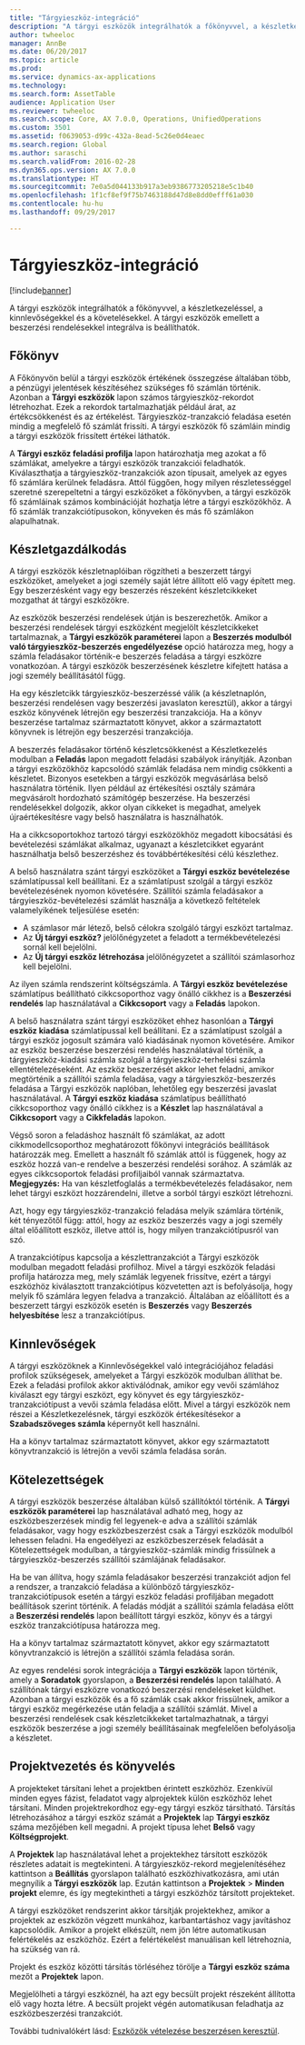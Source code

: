 ```yaml
---
title: "Tárgyieszköz-integráció"
description: "A tárgyi eszközök integrálhatók a főkönyvvel, a készletkezeléssel, a kinnlevőségekkel és a követelésekkel. A tárgyi eszközök emellett a beszerzési rendelésekkel integrálva is beállíthatók."
author: twheeloc
manager: AnnBe
ms.date: 06/20/2017
ms.topic: article
ms.prod: 
ms.service: dynamics-ax-applications
ms.technology: 
ms.search.form: AssetTable
audience: Application User
ms.reviewer: twheeloc
ms.search.scope: Core, AX 7.0.0, Operations, UnifiedOperations
ms.custom: 3501
ms.assetid: f0639053-d99c-432a-8ead-5c26e0d4eaec
ms.search.region: Global
ms.author: saraschi
ms.search.validFrom: 2016-02-28
ms.dyn365.ops.version: AX 7.0.0
ms.translationtype: HT
ms.sourcegitcommit: 7e0a5d044133b917a3eb9386773205218e5c1b40
ms.openlocfilehash: 1f1cf8ef9f75b7463188d47d8e8dd0efff61a030
ms.contentlocale: hu-hu
ms.lasthandoff: 09/29/2017

---
```


# <a name="fixed-assets-integration"></a>Tárgyieszköz-integráció

[!include[banner](../includes/banner.md)]


A tárgyi eszközök integrálhatók a főkönyvvel, a készletkezeléssel, a kinnlevőségekkel és a követelésekkel. A tárgyi eszközök emellett a beszerzési rendelésekkel integrálva is beállíthatók.

<a name="general-ledger"></a>Főkönyv
--------------

A Főkönyvön belül a tárgyi eszközök értékének összegzése általában több, a pénzügyi jelentések készítéséhez szükséges fő számlán történik. Azonban a **Tárgyi eszközök** lapon számos tárgyieszköz-rekordot létrehozhat. Ezek a rekordok tartalmazhatják például árat, az értékcsökkenést és az értékelést. Tárgyieszköz-tranzakció feladása esetén mindig a megfelelő fő számlát frissíti. A tárgyi eszközök fő számláin mindig a tárgyi eszközök frissített értékei láthatók.

A **Tárgyi eszköz feladási profilja** lapon határozhatja meg azokat a fő számlákat, amelyekre a tárgyi eszközök tranzakciói feladhatók. Kiválaszthatja a tárgyieszköz-tranzakciók azon típusait, amelyek az egyes fő számlára kerülnek feladásra. Attól függően, hogy milyen részletességgel szeretné szerepeltetni a tárgyi eszközöket a főkönyvben, a tárgyi eszközök fő számláinak számos kombinációját hozhatja létre a tárgyi eszközökhöz. A fő számlák tranzakciótípusokon, könyveken és más fő számlákon alapulhatnak.

## <a name="inventory-management"></a>Készletgazdálkodás
A tárgyi eszközök készletnaplóiban rögzítheti a beszerzett tárgyi eszközöket, amelyeket a jogi személy saját létre állított elő vagy épített meg. Egy beszerzésként vagy egy beszerzés részeként készletcikkeket mozgathat át tárgyi eszközökre. 

Az eszközök beszerzési rendelések útján is beszerezhetők. Amikor a beszerzési rendelések tárgyi eszközként megjelölt készletcikkeket tartalmaznak, a **Tárgyi eszközök paraméterei** lapon a **Beszerzés modulból való tárgyieszköz-beszerzés engedélyezése** opció határozza meg, hogy a számla feladásakor történik-e beszerzés feladása a tárgyi eszközre vonatkozóan. A tárgyi eszközök beszerzésének készletre kifejtett hatása a jogi személy beállításától függ. 

Ha egy készletcikk tárgyieszköz-beszerzéssé válik (a készletnaplón, beszerzési rendelésen vagy beszerzési javaslaton keresztül), akkor a tárgyi eszköz könyvének létrejön egy beszerzési tranzakciója. Ha a könyv beszerzése tartalmaz származtatott könyvet, akkor a származtatott könyvnek is létrejön egy beszerzési tranzakciója. 

A beszerzés feladásakor történő készletcsökkenést a Készletkezelés modulban a **Feladás** lapon megadott feladási szabályok irányítják. Azonban a tárgyi eszközökhöz kapcsolódó számlák feladása nem mindig csökkenti a készletet. Bizonyos esetekben a tárgyi eszközök megvásárlása belső használatra történik. Ilyen például az értékesítési osztály számára megvásárolt hordozható számítógép beszerzése. Ha beszerzési rendelésekkel dolgozik, akkor olyan cikkeket is megadhat, amelyek újraértékesítésre vagy belső használatra is használhatók. 

Ha a cikkcsoportokhoz tartozó tárgyi eszközökhöz megadott kibocsátási és bevételezési számlákat alkalmaz, ugyanazt a készletcikket egyaránt használhatja belső beszerzéshez és továbbértékesítési célú készlethez. 

A belső használatra szánt tárgyi eszközöket a **Tárgyi eszköz bevételezése** számlatípussal kell beállítani. Ez a számlatípust szolgál a tárgyi eszköz bevételezésének nyomon követésére. Szállítói számla feladásakor a tárgyieszköz-bevételezési számlát használja a következő feltételek valamelyikének teljesülése esetén:

-   A számlasor már létező, belső célokra szolgáló tárgyi eszközt tartalmaz.
-   Az **Új tárgyi eszköz?** jelölőnégyzetet a feladott a termékbevételezési sornál kell bejelölni.
-   Az **Új tárgyi eszköz létrehozása** jelölőnégyzetet a szállítói számlasorhoz kell bejelölni.

Az ilyen számla rendszerint költségszámla. A **Tárgyi eszköz bevételezése** számlatípus beállítható cikkcsoporthoz vagy önálló cikkhez is a **Beszerzési rendelés** lap használatával a **Cikkcsoport** vagy a **Feladás** lapokon.

A belső használatra szánt tárgyi eszközöket ehhez hasonlóan a **Tárgyi eszköz kiadása** számlatípussal kell beállítani. Ez a számlatípust szolgál a tárgyi eszköz jogosult számára való kiadásának nyomon követésére. Amikor az eszköz beszerzése beszerzési rendelés használatával történik, a tárgyieszköz-kiadási számla szolgál a tárgyieszköz-terhelési számla ellentételezéseként. Az eszköz beszerzését akkor lehet feladni, amikor megtörténik a szállítói számla feladása, vagy a tárgyieszköz-beszerzés feladása a Tárgyi eszközök naplóban, lehetőleg egy beszerzési javaslat használatával. A **Tárgyi eszköz kiadása** számlatípus beállítható cikkcsoporthoz vagy önálló cikkhez is a **Készlet** lap használatával a **Cikkcsoport** vagy a **Cikkfeladás** lapokon. 

Végső soron a feladáshoz használt fő számlákat, az adott cikkmodellcsoporthoz meghatározott főkönyvi integrációs beállítások határozzák meg. Emellett a használt fő számlák attól is függenek, hogy az eszköz hozzá van-e rendelve a beszerzési rendelési sorához. A számlák az egyes cikkcsoportok feladási profiljaiból vannak származtatva. 
**Megjegyzés:** Ha van készletfoglalás a termékbevételezés feladásakor, nem lehet tárgyi eszközt hozzárendelni, illetve a sorból tárgyi eszközt létrehozni. 

Azt, hogy egy tárgyieszköz-tranzakció feladása melyik számlára történik, két tényezőtől függ: attól, hogy az eszköz beszerzés vagy a jogi személy által előállított eszköz, illetve attól is, hogy milyen tranzakciótípusról van szó. 

A tranzakciótípus kapcsolja a készlettranzakciót a Tárgyi eszközök modulban megadott feladási profilhoz. Mivel a tárgyi eszközök feladási profilja határozza meg, mely számlák legyenek frissítve, ezért a tárgyi eszközhöz kiválasztott tranzakciótípus közvetetten azt is befolyásolja, hogy melyik fő számlára legyen feladva a tranzakció. Általában az előállított és a beszerzett tárgyi eszközök esetén is **Beszerzés** vagy **Beszerzés helyesbítése** lesz a tranzakciótípus.

## <a name="accounts-receivable"></a>Kinnlevőségek
A tárgyi eszközöknek a Kinnlevőségekkel való integrációjához feladási profilok szükségesek, amelyeket a Tárgyi eszközök modulban állíthat be. Ezek a feladási profilok akkor aktiválódnak, amikor egy vevői számlához kiválaszt egy tárgyi eszközt, egy könyvet és egy tárgyieszköz-tranzakciótípust a vevői számla feladása előtt. Mivel a tárgyi eszközök nem részei a Készletkezelésnek, tárgyi eszközök értékesítésekor a **Szabadszöveges számla** képernyőt kell használni. 

Ha a könyv tartalmaz származtatott könyvet, akkor egy származtatott könyvtranzakció is létrejön a vevői számla feladása során.

## <a name="accounts-payable"></a>Kötelezettségek
A tárgyi eszközök beszerzése általában külső szállítóktól történik. A **Tárgyi eszközök paraméterei** lap használatával adható meg, hogy az eszközbeszerzések mindig fel legyenek-e adva a szállítói számlák feladásakor, vagy hogy eszközbeszerzést csak a Tárgyi eszközök modulból lehessen feladni. Ha engedélyezi az eszközbeszerzések feladását a Kötelezettségek modulban, a tárgyieszköz-számlák mindig frissülnek a tárgyieszköz-beszerzés szállítói számlájának feladásakor. 

Ha be van állítva, hogy számla feladásakor beszerzési tranzakciót adjon fel a rendszer, a tranzakció feladása a különböző tárgyieszköz-tranzakciótípusok esetén a tárgyi eszköz feladási profiljában megadott beállítások szerint történik. A feladás módját a szállítói számla feladása előtt a **Beszerzési rendelés** lapon beállított tárgyi eszköz, könyv és a tárgyi eszköz tranzakciótípusa határozza meg. 

Ha a könyv tartalmaz származtatott könyvet, akkor egy származtatott könyvtranzakció is létrejön a szállítói számla feladása során.

Az egyes rendelési sorok integrációja a **Tárgyi eszközök** lapon történik, amely a **Soradatok** gyorslapon, a **Beszerzési rendelés** lapon található. A szállítónak tárgyi eszközre vonatkozó beszerzési rendeléseket küldhet. Azonban a tárgyi eszközök és a fő számlák csak akkor frissülnek, amikor a tárgyi eszköz megérkezése után feladja a szállítói számlát. Mivel a beszerzési rendelések csak készletcikkeket tartalmazhatnak, a tárgyi eszközök beszerzése a jogi személy beállításainak megfelelően befolyásolja a készletet.

## <a name="project-management-and-accounting"></a>Projektvezetés és könyvelés
A projekteket társítani lehet a projektben érintett eszközhöz. Ezenkívül minden egyes fázist, feladatot vagy alprojektek külön eszközhöz lehet társítani. Minden projektrekordhoz egy-egy tárgyi eszköz társítható. Társítás létrehozásához a tárgyi eszköz számát a **Projektek** lap **Tárgyi eszköz** száma mezőjében kell megadni. A projekt típusa lehet **Belső** vagy **Költségprojekt**. 

A **Projektek** lap használatával lehet a projektekhez társított eszközök részletes adatait is megtekinteni. A tárgyieszköz-rekord megjelenítéséhez kattintson a **Beállítás** gyorslapon található eszközhivatkozásra, ami után megnyílik a **Tárgyi eszközök** lap. Ezután kattintson a **Projektek** &gt; **Minden projekt** elemre, és így megtekintheti a tárgyi eszközhöz társított projekteket. 

A tárgyi eszközöket rendszerint akkor társítják projektekhez, amikor a projektek az eszközön végzett munkához, karbantartáshoz vagy javításhoz kapcsolódik. Amikor a projekt elkészült, nem jön létre automatikusan felértékelés az eszközhöz. Ezért a felértékelést manuálisan kell létrehoznia, ha szükség van rá. 

Projekt és eszköz közötti társítás törléséhez törölje a **Tárgyi eszköz száma** mezőt a **Projektek** lapon. 

Megjelölheti a tárgyi eszköznél, ha azt egy becsült projekt részeként állította elő vagy hozta létre. A becsült projekt végén automatikusan feladhatja az eszközbeszerzési tranzakciót.

További tudnivalókért lásd: [Eszközök vételezése beszerzésen keresztül](acquire-assets-procurement.md).




